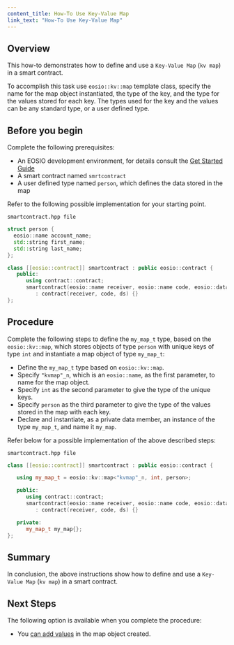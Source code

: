 ```yaml
---
content_title: How-To Use Key-Value Map
link_text: "How-To Use Key-Value Map"
---
```


## Overview

This how-to demonstrates how to define and use a `Key-Value Map` (`kv map`) in a smart contract.

To accomplish this task use `eosio::kv::map` template class, specify the name for the map object instantiated, the type of the key, and the type for the values stored for each key. The types used for the key and the values can be any standard type, or a user defined type.

## Before you begin

Complete the following prerequisites:

* An EOSIO development environment, for details consult the [Get Started Guide](https://developers.eos.io/welcome/latest/getting-started-guide/index)
* A smart contract named `smrtcontract`
* A user defined type named `person`, which defines the data stored in the map

Refer to the following possible implementation for your starting point.

`smartcontract.hpp file`

```cpp
struct person {
  eosio::name account_name;
  std::string first_name;
  std::string last_name;
};

class [[eosio::contract]] smartcontract : public eosio::contract {
   public:
      using contract::contract;
      smartcontract(eosio::name receiver, eosio::name code, eosio::datastream<const char*> ds)
         : contract(receiver, code, ds) {}
};
```

## Procedure

Complete the following steps to define the `my_map_t` type, based on the `eosio::kv::map`, which stores objects of type `person` with unique keys of type `int` and instantiate a map object of type `my_map_t`:

* Define the `my_map_t` type based on `eosio::kv::map`.
* Specify `"kvmap"_n`, which is an `eosio::name`, as the first parameter, to name for the map object.
* Specify `int` as the second parameter to give the type of the unique keys.
* Specify `person` as the third parameter to give the type of the values stored in the map with each key.
* Declare and instantiate, as a private data member, an instance of the type `my_map_t`, and name it `my_map`.

Refer below for a possible implementation of the above described steps:

`smartcontract.hpp file`

```cpp
class [[eosio::contract]] smartcontract : public eosio::contract {

   using my_map_t = eosio::kv::map<"kvmap"_n, int, person>;

   public:
      using contract::contract;
      smartcontract(eosio::name receiver, eosio::name code, eosio::datastream<const char*> ds)
         : contract(receiver, code, ds) {}

   private:
      my_map_t my_map{};
};
```

## Summary

In conclusion, the above instructions show how to define and use a `Key-Value Map` (`kv map`) in a smart contract.

## Next Steps

The following option is available when you complete the procedure:

* You [can add values](30_how-to-upsert-into-kv-map.md) in the map object created.

